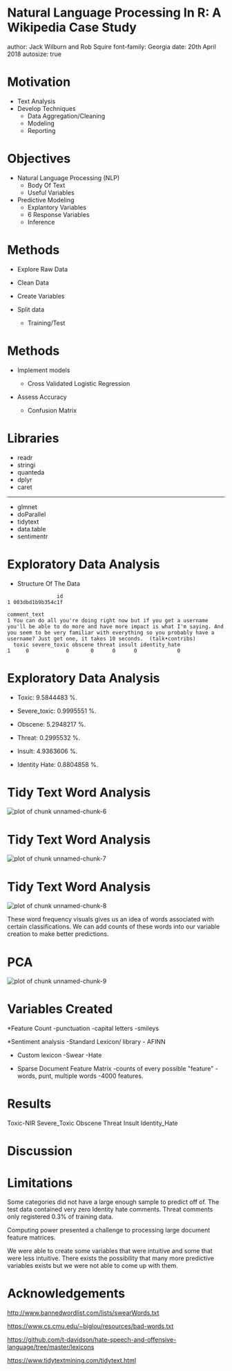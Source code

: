 Natural Language Processing In R: A Wikipedia Case Study
========================================================
author: Jack Wilburn and Rob Squire
font-family: Georgia
date: 20th April 2018
autosize: true



Motivation
========================================================

* Text Analysis
* Develop Techniques
  - Data Aggregation/Cleaning
  - Modeling
  - Reporting

Objectives
========================================================

* Natural Language Processing (NLP)
  - Body Of Text
  - Useful Variables
* Predictive Modeling
  - Explantory Variables
  - 6 Response Variables
  - Inference
  
Methods 
========================================================

* Explore Raw Data

* Clean Data

* Create Variables

* Split data
  - Training/Test
  
Methods 
========================================================  

* Implement models 
  - Cross Validated Logistic Regression

* Assess Accuracy
  - Confusion Matrix

Libraries
========================================================



* readr
* stringi
* quanteda
* dplyr
* caret

***

* glmnet
* doParallel
* tidytext
* data.table
* sentimentr

Exploratory Data Analysis
========================================================



* Structure Of The Data

```
                id
1 003dbd1b9b354c1f
                                                                                                                                                                                                                                                              comment_text
1 You can do all you're doing right now but if you get a username you'll be able to do more and have more impact is what I'm saying. And you seem to be very familiar with everything so you probably have a username? Just get one, it takes 10 seconds.  (talk•contribs)
  toxic severe_toxic obscene threat insult identity_hate
1     0            0       0      0      0             0
```

Exploratory Data Analysis
========================================================



* Toxic: 9.5844483 %.

* Severe_toxic: 0.9995551 %.

* Obscene: 5.2948217 %.

* Threat: 0.2995532 %.

* Insult: 4.9363606 %.

* Identity Hate: 0.8804858 %.

Tidy Text Word Analysis
========================================================



![plot of chunk unnamed-chunk-6](UndergraduateReserchFair-figure/unnamed-chunk-6-1.png)

Tidy Text Word Analysis
========================================================

![plot of chunk unnamed-chunk-7](UndergraduateReserchFair-figure/unnamed-chunk-7-1.png)

Tidy Text Word Analysis
========================================================

![plot of chunk unnamed-chunk-8](UndergraduateReserchFair-figure/unnamed-chunk-8-1.png)


These word frequency visuals gives us an idea of words associated with certain classifications.  We can add counts of these words into our variable creation to make better predictions.



PCA
========================================================

![plot of chunk unnamed-chunk-9](UndergraduateReserchFair-figure/unnamed-chunk-9-1.png)

Variables Created
========================================================

*Feature Count 
  -punctuation
  -capital letters
  -smileys
  
*Sentiment analysis
  -Standard Lexicon/ library - AFINN
  - Custom lexicon
    -Swear
    -Hate
    
- Sparse Document Feature Matrix
  -counts of every possible "feature"
    -words, punt, multiple words
    -4000 features.
   


Results
========================================================

Toxic-NIR
Severe_Toxic
Obscene
Threat
Insult
Identity_Hate

Discussion
========================================================



Limitations
========================================================

Some categories did not have a large enough sample to predict off of.  The test data contained very zero Identity hate comments.  Threat comments only registered 0.3% of training data.  

Computing power presented a challenge to processing large document feature matrices.

We were able to create some variables that were intuitive and some that were less intuitive.  There exists the possibility that many more predictive variables exists but we were not able to come up with them.


Acknowledgements
========================================================

http://www.bannedwordlist.com/lists/swearWords.txt

https://www.cs.cmu.edu/~biglou/resources/bad-words.txt

https://github.com/t-davidson/hate-speech-and-offensive-language/tree/master/lexicons

https://www.tidytextmining.com/tidytext.html

